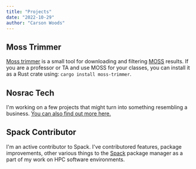 ```yaml
---
title: "Projects"
date: "2022-10-29"
author: "Carson Woods"
---
```


## Moss Trimmer

[Moss trimmer](https://github.com/carsonwoods/moss-trimmer) is a small tool for downloading and filtering [MOSS](https://theory.stanford.edu/~aiken/moss/) results.
If you are a professor or TA and use MOSS for your classes, you can install it as a Rust crate using: `cargo install moss-trimmer`.

## Nosrac Tech

I'm working on a few projects that might turn into something resembling a business.
[You can also find out more here.](https://nosrac.io/)

## Spack Contributor

I'm an active contributor to Spack.
I've contributored features, package improvements, other various things to the [Spack](https://github.com/spack/spack) package manager as a part of my work on HPC software environments.
